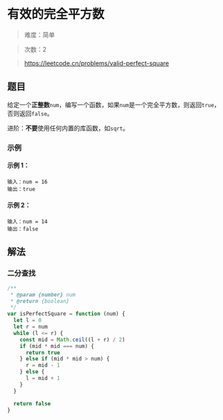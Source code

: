 # 有效的完全平方数

> 难度：简单

> 次数：2

> https://leetcode.cn/problems/valid-perfect-square

## 题目

给定一个**正整数**`num`，编写一个函数，如果`num`是一个完全平方数，则返回`true`，否则返回`false`。

进阶：**不要**使用任何内置的库函数，如`sqrt`。

### 示例

#### 示例 1：

```
输入：num = 16
输出：true
```

#### 示例 2：

```
输入：num = 14
输出：false
```

## 解法

### 二分查找

```javascript
/**
 * @param {number} num
 * @return {boolean}
 */
var isPerfectSquare = function (num) {
  let l = 0
  let r = num
  while (l <= r) {
    const mid = Math.ceil((l + r) / 2)
    if (mid * mid === num) {
      return true
    } else if (mid * mid > num) {
      r = mid - 1
    } else {
      l = mid + 1
    }
  }

  return false
}
```
